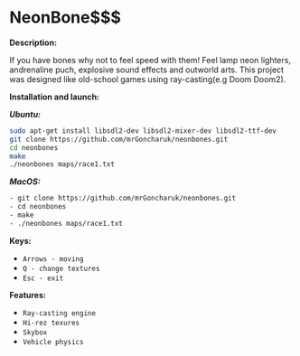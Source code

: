 # NeonBone$$$

**Description:**

If you have bones why not to feel speed with them! Feel lamp neon lighters, andrenaline puch, explosive sound effects and outworld arts.
This project was designed like old-school games using ray-casting(e.g Doom Doom2).

**Installation and launch:**

__*Ubuntu:*__

```bash
sudo apt-get install libsdl2-dev libsdl2-mixer-dev libsdl2-ttf-dev
git clone https://github.com/mrGoncharuk/neonbones.git
cd neonbones
make
./neonbones maps/race1.txt
```

__*MacOS:*__

```bash
- git clone https://github.com/mrGoncharuk/neonbones.git
- cd neonbones
- make
- ./neonbones maps/race1.txt
```

**Keys:**
* `Arrows - moving`
* `Q - change textures`
* `Esc - exit`

**Features:**
* `Ray-casting engine`
* `Hi-rez texures`
* `Skybox`
* `Vehicle physics`
